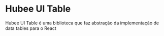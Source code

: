 # Hubee UI Table

Hubee UI Table é uma biblioteca que faz abstração da implementação de data tables para o React
